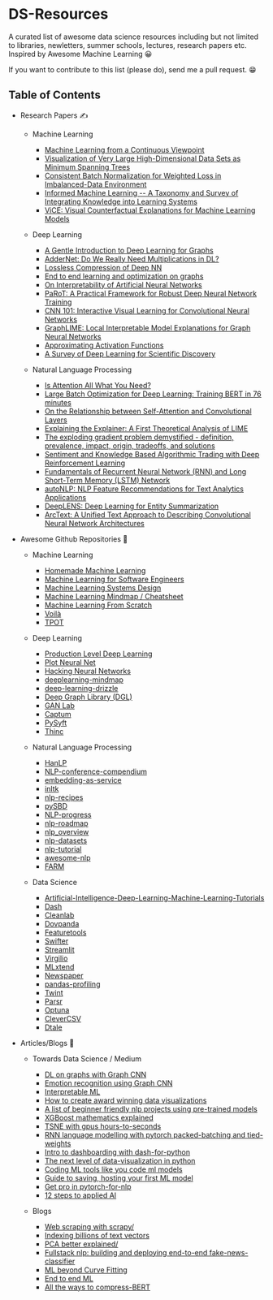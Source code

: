# DS-Resources
A curated list of awesome data science resources including but not limited to libraries, newletters, summer schools, lectures, research papers etc. Inspired by Awesome Machine Learning :grinning:

If you want to contribute to this list (please do), send me a pull request. :grin:

## Table of Contents

- Research Papers :writing_hand:

  - Machine Learning
    - [Machine Learning from a Continuous Viewpoint](https://arxiv.org/abs/1912.12777)
    - [Visualization of Very Large High-Dimensional Data Sets as Minimum Spanning Trees](https://arxiv.org/abs/1908.10410)
    - [Consistent Batch Normalization for Weighted Loss in Imbalanced-Data Environment](https://arxiv.org/abs/2001.01433)
    - [Informed Machine Learning -- A Taxonomy and Survey of Integrating Knowledge into Learning Systems](https://arxiv.org/abs/1903.12394)
    - [ViCE: Visual Counterfactual Explanations for Machine Learning Models](https://arxiv.org/abs/2003.02428)
   
  - Deep Learning
    - [A Gentle Introduction to Deep Learning for Graphs](https://arxiv.org/abs/1912.12693)
    - [AdderNet: Do We Really Need Multiplications in DL?](https://arxiv.org/abs/1912.13200)
    - [Lossless Compression of Deep NN](https://arxiv.org/abs/2001.00218)
    - [End to end learning and optimization on graphs](https://arxiv.org/abs/1905.13732)
    - [On Interpretability of Artificial Neural Networks](https://arxiv.org/abs/2001.02522)
    - [PaRoT: A Practical Framework for Robust Deep Neural Network Training](https://arxiv.org/abs/2001.02152)
    - [CNN 101: Interactive Visual Learning for Convolutional Neural Networks](https://arxiv.org/abs/2001.02004)
    - [GraphLIME: Local Interpretable Model Explanations for Graph Neural Networks](https://arxiv.org/abs/2001.06216)
    - [Approximating Activation Functions](https://arxiv.org/abs/2001.06370)
    - [A Survey of Deep Learning for Scientific Discovery](https://arxiv.org/abs/2003.11755)
   
  - Natural Language Processing
    - [Is Attention All What You Need?](https://arxiv.org/abs/1912.11959)
    - [Large Batch Optimization for Deep Learning: Training BERT in 76 minutes](https://arxiv.org/abs/1904.00962)
    - [On the Relationship between Self-Attention and Convolutional Layers](https://arxiv.org/abs/1911.03584)
    - [Explaining the Explainer: A First Theoretical Analysis of LIME](https://arxiv.org/abs/2001.03447)
    - [The exploding gradient problem demystified - definition, prevalence, impact, origin, tradeoffs, and solutions](https://arxiv.org/abs/1712.05577)
    - [Sentiment and Knowledge Based Algorithmic Trading with Deep Reinforcement Learning](https://arxiv.org/abs/2001.09403)
    - [Fundamentals of Recurrent Neural Network (RNN) and Long Short-Term Memory (LSTM) Network](https://arxiv.org/abs/1808.03314)
    - [autoNLP: NLP Feature Recommendations for Text Analytics Applications](https://arxiv.org/abs/2002.03056)
    - [DeepLENS: Deep Learning for Entity Summarization](https://arxiv.org/abs/2003.03736)
    - [ArcText: A Unified Text Approach to Describing Convolutional Neural Network Architectures](https://arxiv.org/abs/2002.10233)

- Awesome Github Repositories :raised_hands:

  - Machine Learning
    - [Homemade Machine Learning ](https://github.com/trekhleb/homemade-machine-learning)
    - [Machine Learning for Software Engineers](https://github.com/ZuzooVn/machine-learning-for-software-engineers)
    - [Machine Learning Systems Design](https://github.com/chiphuyen/machine-learning-systems-design)
    - [Machine Learning Mindmap / Cheatsheet](https://github.com/dformoso/machine-learning-mindmap)
    - [Machine Learning From Scratch](https://github.com/eriklindernoren/ML-From-Scratch)
    - [Voilà](https://github.com/voila-dashboards/voila)
    - [TPOT](https://github.com/EpistasisLab/tpot)
    
  - Deep Learning
    - [Production Level Deep Learning](https://github.com/alirezadir/Production-Level-Deep-Learning)
    - [Plot Neural Net](https://github.com/HarisIqbal88/PlotNeuralNet)
    - [Hacking Neural Networks](https://github.com/Kayzaks/HackingNeuralNetworks)
    - [deeplearning-mindmap](https://github.com/dformoso/deeplearning-mindmap)
    - [deep-learning-drizzle](https://github.com/kmario23/deep-learning-drizzle)
    - [Deep Graph Library (DGL)](https://github.com/dmlc/dgl)
    - [GAN Lab](https://github.com/poloclub/ganlab)
    - [Captum](https://github.com/pytorch/captum)
    - [PySyft](https://github.com/OpenMined/PySyft)
    - [Thinc](https://github.com/explosion/thinc)

  - Natural Language Processing
    - [HanLP](https://github.com/hankcs/HanLP)
    - [NLP-conference-compendium](https://github.com/soulbliss/NLP-conference-compendium)
    - [embedding-as-service](https://github.com/amansrivastava17/embedding-as-service)
    - [inltk](https://github.com/goru001/inltk)
    - [nlp-recipes](https://github.com/microsoft/nlp-recipes)
    - [pySBD](https://github.com/nipunsadvilkar/pySBD)
    - [NLP-progress](https://github.com/sebastianruder/NLP-progress)
    - [nlp-roadmap](https://github.com/graykode/nlp-roadmap)
    - [nlp_overview](https://github.com/omarsar/nlp_overview)
    - [nlp-datasets](https://github.com/niderhoff/nlp-datasets)
    - [nlp-tutorial](https://github.com/graykode/nlp-tutorial)
    - [awesome-nlp](https://github.com/keon/awesome-nlp)
    - [FARM](https://github.com/deepset-ai/FARM)
    
  - Data Science
    - [Artificial-Intelligence-Deep-Learning-Machine-Learning-Tutorials](https://github.com/TarrySingh/Artificial-Intelligence-Deep-Learning-Machine-Learning-Tutorials)
    - [Dash](https://github.com/plotly/dash)
    - [Cleanlab](https://github.com/cgnorthcutt/cleanlab)
    - [Dovpanda](https://github.com/dovpanda-dev/dovpanda)
    - [Featuretools](https://github.com/FeatureLabs/featuretools)
    - [Swifter](https://github.com/jmcarpenter2/swifter)
    - [Streamlit](https://github.com/streamlit/streamlit)
    - [Virgilio](https://github.com/virgili0/Virgilio)
    - [MLxtend](https://github.com/rasbt/mlxtend)
    - [Newspaper](https://github.com/codelucas/newspaper)
    - [pandas-profiling](https://github.com/pandas-profiling/pandas-profiling)
    - [Twint](https://github.com/twintproject/twint)
    - [Parsr](https://github.com/axa-group/Parsr)
    - [Optuna](https://github.com/optuna/optuna)
    - [CleverCSV](https://github.com/alan-turing-institute/CleverCSV)
    - [Dtale](https://github.com/man-group/dtale)

- Articles/Blogs :page_with_curl:

  - Towards Data Science / Medium
    - [DL on graphs with Graph CNN](https://towardsdatascience.com/how-to-do-deep-learning-on-graphs-with-graph-convolutional-networks-7d2250723780)
    - [Emotion recognition using Graph CNN](https://towardsdatascience.com/emotion-recognition-using-graph-convolutional-networks-9f22f04b244e)
    - [Interpretable ML](https://towardsdatascience.com/interpretable-machine-learning-1dec0f2f3e6b)
    - [How to create award winning data visualizations](https://towardsdatascience.com/how-to-create-award-winning-data-visualizations-518127fc30ef)
    - [A list of beginner friendly nlp projects using pre-trained models](https://towardsdatascience.com/a-list-of-beginner-friendly-nlp-projects-using-pre-trained-models-dc4768b4bec0)
    - [XGBoost mathematics explained](https://towardsdatascience.com/xgboost-mathematics-explained-58262530904a)
    - [TSNE with gpus hours-to-seconds](https://medium.com/rapids-ai/tsne-with-gpus-hours-to-seconds-9d9c17c941db#cid=av01_so-twit_en-us?_lrsc=94c247fc-c079-458e-9c1c-d41f3846bcb3&ncid=so-lin-lt-798)
    - [RNN language modelling with pytorch packed-batching and tied-weights](https://medium.com/@florijan.stamenkovic_99541/rnn-language-modelling-with-pytorch-packed-batching-and-tied-weights-9d8952db35a9)
    - [Intro to dashboarding with dash-for-python](https://medium.com/analytics-vidhya/intro-to-dashboarding-with-dash-for-python-b62c071b4641)
    - [The next level of data-visualization in python](https://towardsdatascience.com/the-next-level-of-data-visualization-in-python-dd6e99039d5e)
    - [Coding ML tools like you code ml models](https://towardsdatascience.com/coding-ml-tools-like-you-code-ml-models-ddba3357eace)
    - [Guide to saving, hosting your first ML model](https://heartbeat.fritz.ai/guide-to-saving-hosting-your-first-machine-learning-model-cdf69729e85d)
    - [Get pro in pytorch-for-nlp](https://medium.com/modern-nlp/get-pro-in-pytorch-for-nlp-60352b51fa1e)
    - [12 steps to applied AI](https://medium.com/swlh/12-steps-to-applied-ai-2fdad7fdcdf3)
  
  - Blogs
    - [Web scraping with scrapy/](https://www.scrapingbee.com/blog/web-scraping-with-scrapy/)
    - [Indexing billions of text vectors](https://0x65.dev/blog/2019-12-07/indexing-billions-of-text-vectors.html)
    - [PCA better explained/](https://www.machinelearningplus.com/machine-learning/principal-components-analysis-pca-better-explained/)
    - [Fullstack nlp: building and deploying end-to-end fake-news-classifier](https://hatem-hassan.com/blog/fullstack-nlp-building-and-deploying-end-to-end-fake-news-classifier/)
    - [ML beyond Curve Fitting](https://www.inference.vc/untitled/)
    - [End to end ML](https://www.ahmedbesbes.com/blog/end-to-end-machine-learning)
    - [All the ways to compress-BERT](http://mitchgordon.me/machine/learning/2019/11/18/all-the-ways-to-compress-BERT.html)
